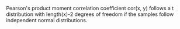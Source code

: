 Pearson's product moment correlation coefficient cor(x, y) follows a t distribution with length(x)-2 degrees of freedom if the samples follow independent normal distributions.
